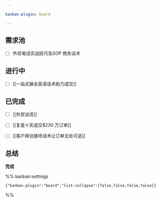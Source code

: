 ```yaml
---

kanban-plugin: board

---
```


## 需求池

- [ ] 外贸电话实战技巧及SOP 商务话术


## 进行中

- [ ] [[一站式展会英语话术助力成交]]


## 已完成

- [ ] [[外贸谈资]]
- [ ] [[复盘十天成交$230 万订单]]
- [ ] [[客户拜访接待话术让订单无处可逃]]


## 总结

**完成**




%% kanban:settings
```
{"kanban-plugin":"board","list-collapse":[false,false,false,false]}
```
%%